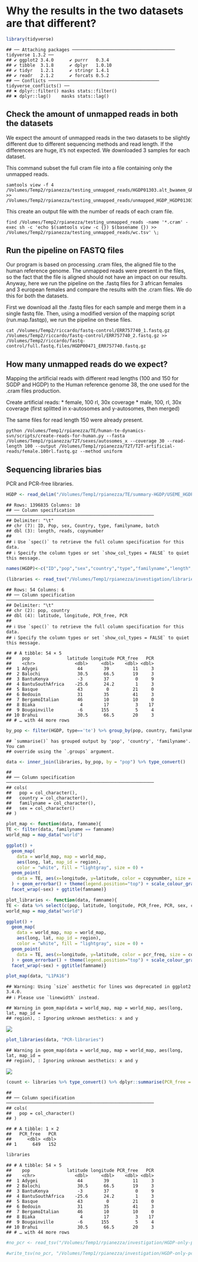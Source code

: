 Why the results in the two datasets are that different?
================

``` r
library(tidyverse)
```

    ## ── Attaching packages ─────────────────────────────────────── tidyverse 1.3.2 ──
    ## ✔ ggplot2 3.4.0      ✔ purrr   0.3.4 
    ## ✔ tibble  3.1.8      ✔ dplyr   1.0.10
    ## ✔ tidyr   1.2.1      ✔ stringr 1.4.1 
    ## ✔ readr   2.1.2      ✔ forcats 0.5.2 
    ## ── Conflicts ────────────────────────────────────────── tidyverse_conflicts() ──
    ## ✖ dplyr::filter() masks stats::filter()
    ## ✖ dplyr::lag()    masks stats::lag()

## Check the amount of unmapped reads in both the datasets

We expect the amount of unmapped reads in the two datasets to be
slightly different due to different sequencing methods and read length.
If the differences are huge, it’s not expected. We downloaded 3 samples
for each dataset.

This command subset the full cram file into a file containing only the
unmapped reads.

    samtools view -f 4 /Volumes/Temp2/rpianezza/testing_unmapped_reads/HGDP01303.alt_bwamem_GRCh38DH.20181023.Uygur.cram >> /Volumes/Temp2/rpianezza/testing_unmapped_reads/unmapped_HGDP_HGDP01303

This create an output file with the number of reads of each cram file.

    find /Volumes/Temp2/rpianezza/testing_unmapped_reads -name '*.cram' -exec sh -c 'echo $(samtools view -c {}) $(basename {}) >> /Volumes/Temp2/rpianezza/testing_unmapped_reads/wc.tsv' \; 

## Run the pipeline on FASTQ files

Our program is based on processing .cram files, the aligned file to the
human reference genome. The unmapped reads were present in the files, so
the fact that the file is aligned should not have an impact on our
results. Anyway, here we run the pipeline on the .fastq files for 3
african females and 3 european females and compare the results with the
.cram files. We do this for both the datasets.

First we download all the .fastq files for each sample and merge them in
a single fastq file. Then, using a modified version of the mapping
script (run.map.fastqp), we run the pipeline on these files.

    cat /Volumes/Temp2/riccardo/fastq-control/ERR757740_1.fastq.gz /Volumes/Temp2/riccardo/fastq-control/ERR757740_2.fastq.gz >> /Volumes/Temp2/riccardo/fastq-control/full.fastq.files/HGDP00471_ERR757740.fastq.gz 

## How many unmapped reads do we expect?

Mapping the artificial reads with different read lengths (100 and 150
for SGDP and HGDP) to the Human reference genome 38, the one used for
the .cram files production.

Create artificial reads: \* female, 100 rl, 30x coverage \* male, 100,
rl, 30x coverage (first splitted in x-autosomes and y-autosomes, then
merged)

The same files for read length 150 were already present.

    python /Volumes/Temp1/rpianezza/TE/human-te-dynamics-svn/scripts/create-reads-for-human.py --fasta /Volumes/Temp1/rpianezza/T2T/sexes/autosomes_x --coverage 30 --read-length 100 --output /Volumes/Temp1/rpianezza/T2T/T2T-artificial-reads/female.100rl.fastq.gz --method uniform

## Sequencing libraries bias

PCR and PCR-free libraries.

``` r
HGDP <- read_delim("/Volumes/Temp1/rpianezza/TE/summary-HGDP/USEME_HGDP_mq0_cutoff0.01.txt")
```

    ## Rows: 1396835 Columns: 10
    ## ── Column specification ────────────────────────────────────────────────────────
    ## Delimiter: "\t"
    ## chr (7): ID, Pop, sex, Country, type, familyname, batch
    ## dbl (3): length, reads, copynumber
    ## 
    ## ℹ Use `spec()` to retrieve the full column specification for this data.
    ## ℹ Specify the column types or set `show_col_types = FALSE` to quiet this message.

``` r
names(HGDP)<-c("ID","pop","sex","country","type","familyname","length","reads","copynumber","batch")

(libraries <- read_tsv("/Volumes/Temp1/rpianezza/investigation/libraries_HGDP_by_pop.tsv", col_names = c("pop", "country", "latitude", "longitude", "PCR_free", "PCR"), skip=1) %>% select(c(pop, latitude, longitude, PCR_free, PCR)))
```

    ## Rows: 54 Columns: 6
    ## ── Column specification ────────────────────────────────────────────────────────
    ## Delimiter: "\t"
    ## chr (2): pop, country
    ## dbl (4): latitude, longitude, PCR_free, PCR
    ## 
    ## ℹ Use `spec()` to retrieve the full column specification for this data.
    ## ℹ Specify the column types or set `show_col_types = FALSE` to quiet this message.

    ## # A tibble: 54 × 5
    ##    pop              latitude longitude PCR_free   PCR
    ##    <chr>               <dbl>     <dbl>    <dbl> <dbl>
    ##  1 Adygei               44        39         11     3
    ##  2 Balochi              30.5      66.5       19     3
    ##  3 BantuKenya           -3        37          0     9
    ##  4 BantuSouthAfrica    -25.6      24.2        1     3
    ##  5 Basque               43         0         21     0
    ##  6 Bedouin              31        35         41     3
    ##  7 BergamoItalian       46        10         10     0
    ##  8 Biaka                 4        17          3    17
    ##  9 Bougainville         -6       155          5     4
    ## 10 Brahui               30.5      66.5       20     3
    ## # … with 44 more rows

``` r
by_pop <- filter(HGDP, type=='te') %>% group_by(pop, country, familyname, sex) %>% dplyr::summarise(sd=sd(copynumber), copynumber = mean(copynumber), count=n())
```

    ## `summarise()` has grouped output by 'pop', 'country', 'familyname'. You can
    ## override using the `.groups` argument.

``` r
data <- inner_join(libraries, by_pop, by = "pop") %>% type_convert()
```

    ## 
    ## ── Column specification ────────────────────────────────────────────────────────
    ## cols(
    ##   pop = col_character(),
    ##   country = col_character(),
    ##   familyname = col_character(),
    ##   sex = col_character()
    ## )

``` r
plot_map <- function(data, famname){
TE <- filter(data, familyname == famname)
world_map = map_data("world")

ggplot() +
  geom_map(
    data = world_map, map = world_map,
    aes(long, lat, map_id = region),
    color = "white", fill = "lightgray", size = 0) +
  geom_point(
    data = TE, aes(x=longitude, y=latitude, color = copynumber, size = count)
  ) + geom_errorbar() + theme(legend.position="top") + scale_colour_gradient(low = "green", high = "red") + theme(plot.title = element_text(hjust = 0.5)) +
  facet_wrap(~sex) + ggtitle(famname)}

plot_libraries <- function(data, famname){
TE <- data %>% select(c(pop, latitude, longitude, PCR_free, PCR, sex, count)) %>% mutate(pcr_freq = PCR/(PCR_free+PCR))
world_map = map_data("world")

ggplot() +
  geom_map(
    data = world_map, map = world_map,
    aes(long, lat, map_id = region),
    color = "white", fill = "lightgray", size = 0) +
  geom_point(
    data = TE, aes(x=longitude, y=latitude, color = pcr_freq, size = count)
  ) + geom_errorbar() + theme(legend.position="top") + scale_colour_gradient(low = "green", high = "red") + theme(plot.title = element_text(hjust = 0.5)) +
  facet_wrap(~sex) + ggtitle(famname)}
```

``` r
plot_map(data, "L1PA16")
```

    ## Warning: Using `size` aesthetic for lines was deprecated in ggplot2 3.4.0.
    ## ℹ Please use `linewidth` instead.

    ## Warning in geom_map(data = world_map, map = world_map, aes(long, lat, map_id =
    ## region), : Ignoring unknown aesthetics: x and y

![](1_investigation_files/figure-gfm/unnamed-chunk-4-1.png)<!-- -->

``` r
plot_libraries(data, "PCR-libraries")
```

    ## Warning in geom_map(data = world_map, map = world_map, aes(long, lat, map_id =
    ## region), : Ignoring unknown aesthetics: x and y

![](1_investigation_files/figure-gfm/unnamed-chunk-4-2.png)<!-- -->

``` r
(count <- libraries %>% type_convert() %>% dplyr::summarise(PCR_free = sum(PCR_free), PCR = sum(PCR)))
```

    ## 
    ## ── Column specification ────────────────────────────────────────────────────────
    ## cols(
    ##   pop = col_character()
    ## )

    ## # A tibble: 1 × 2
    ##   PCR_free   PCR
    ##      <dbl> <dbl>
    ## 1      649   152

``` r
libraries
```

    ## # A tibble: 54 × 5
    ##    pop              latitude longitude PCR_free   PCR
    ##    <chr>               <dbl>     <dbl>    <dbl> <dbl>
    ##  1 Adygei               44        39         11     3
    ##  2 Balochi              30.5      66.5       19     3
    ##  3 BantuKenya           -3        37          0     9
    ##  4 BantuSouthAfrica    -25.6      24.2        1     3
    ##  5 Basque               43         0         21     0
    ##  6 Bedouin              31        35         41     3
    ##  7 BergamoItalian       46        10         10     0
    ##  8 Biaka                 4        17          3    17
    ##  9 Bougainville         -6       155          5     4
    ## 10 Brahui               30.5      66.5       20     3
    ## # … with 44 more rows

``` r
#no_pcr <- read_tsv("/Volumes/Temp1/rpianezza/investigation/HGDP-only-pcr-free-samples.tsv", col_names = c("url",   "md5",  "Data_collection", "Data_type", "Analysis_group", "Sample", "Population", "Data reuse policy")) %>% select(Sample)

#write_tsv(no_pcr, "/Volumes/Temp1/rpianezza/investigation/HGDP-only-pcr-free-samples.tsvx")
```
